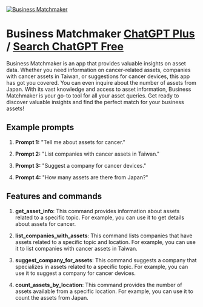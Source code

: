 
[![Business Matchmaker](https://files.oaiusercontent.com/file-6tCYdxEzJWF6NCDt5xCYNI3M?se=2123-10-16T03%3A45%3A56Z&sp=r&sv=2021-08-06&sr=b&rscc=max-age%3D31536000%2C%20immutable&rscd=attachment%3B%20filename%3D017e8e76-d67e-4287-953e-259fd31f247c.png&sig=m/DOMzzOXJtuqybfStuuptipc5wIupuNgSUmh5SdIu0%3D)](https://chat.openai.com/g/g-SHSDbQ6Fq-business-matchmaker)

# Business Matchmaker [ChatGPT Plus](https://chat.openai.com/g/g-SHSDbQ6Fq-business-matchmaker) / [Search ChatGPT Free](https://gptcall.net/index.html#/?search=Business%20Matchmaker)

Business Matchmaker is an app that provides valuable insights on asset data. Whether you need information on cancer-related assets, companies with cancer assets in Taiwan, or suggestions for cancer devices, this app has got you covered. You can even inquire about the number of assets from Japan. With its vast knowledge and access to asset information, Business Matchmaker is your go-to tool for all your asset queries. Get ready to discover valuable insights and find the perfect match for your business assets!

## Example prompts

1. **Prompt 1:** "Tell me about assets for cancer."

2. **Prompt 2:** "List companies with cancer assets in Taiwan."

3. **Prompt 3:** "Suggest a company for cancer devices."

4. **Prompt 4:** "How many assets are there from Japan?"

## Features and commands

1. **get_asset_info**: This command provides information about assets related to a specific topic. For example, you can use it to get details about assets for cancer.

2. **list_companies_with_assets**: This command lists companies that have assets related to a specific topic and location. For example, you can use it to list companies with cancer assets in Taiwan.

3. **suggest_company_for_assets**: This command suggests a company that specializes in assets related to a specific topic. For example, you can use it to suggest a company for cancer devices.

4. **count_assets_by_location**: This command provides the number of assets available from a specific location. For example, you can use it to count the assets from Japan.


